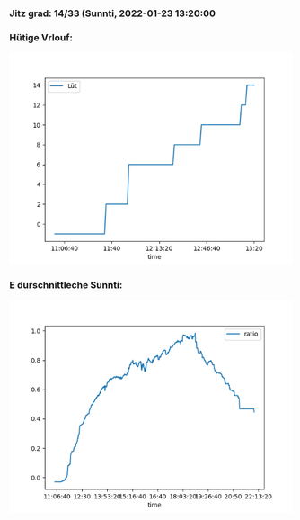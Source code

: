 ### Jitz grad: 14/33 (Sunnti, 2022-01-23 13:20:00

### Hütige Vrlouf:
![Graph](Today.png)

### E durschnittleche Sunnti:
![Graph](Sunnti.png)